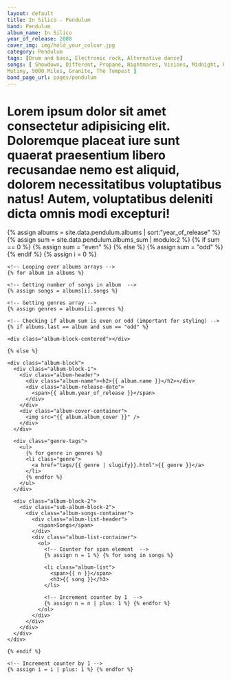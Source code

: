 ```yaml
---
layout: default
title: In Silico - Pendulum
band: Pendulum
album_name: In Silico
year_of_release: 2008
cover_img: img/hold_your_colour.jpg
category: Pendulum
tags: [Drum and bass, Electronic rock, Alternative dance]
songs: [ Showdown, Different, Propane, Nightmares, Visions, Midnight, Runner, The Other Side,
Mutiny, 9000 Miles, Granite, The Tempest ]
band_page_url: pages/pendulum
---
```


<div class="albums-content-container">
  <div class="about-band-header">
    <h1>
      Lorem ipsum dolor sit amet consectetur adipisicing elit. Doloremque
      placeat iure sunt quaerat praesentium libero recusandae nemo est aliquid,
      dolorem necessitatibus voluptatibus natus! Autem, voluptatibus deleniti
      dicta omnis modi excepturi!
    </h1>
  </div>

  <div class="album-blocks-container">
    <!-- Assigning values needed for loop -->
    {% assign albums = site.data.pendulum.albums | sort:"year_of_release" %} {%
    assign sum = site.data.pendulum.albums_sum | modulo:2 %} {% if sum == 0 %}
    {% assign sum = "even" %} {% else %} {% assign sum = "odd" %} {% endif %} {%
    assign i = 0 %}

    <!-- Looping over albums arrays -->
    {% for album in albums %}

    <!-- Getting number of songs in album  -->
    {% assign songs = albums[i].songs %}

    <!-- Getting genres array -->
    {% assign genres = albums[i].genres %}

    <!-- Checking if album sum is even or odd (important for styling) -->
    {% if albums.last == album and sum == "odd" %}

    <div class="album-block-centered"></div>

    {% else %}

    <div class="album-block">
      <div class="album-block-1">
        <div class="album-header">
          <div class="album-name"><h2>{{ album.name }}</h2></div>
          <div class="album-release-date">
            <span>{{ album.year_of_release }}</span>
          </div>
        </div>
        <div class="album-cover-container">
          <img src="{{ album.album_cover }}" />
        </div>
      </div>

      <div class="genre-tags">
        <ul>
          {% for genre in genres %}
          <li class="genre">
            <a href="tags/{{ genre | slugify}}.html">{{ genre }}</a>
          </li>
          {% endfor %}
        </ul>
      </div>

      <div class="album-block-2">
        <div class="sub-album-block-2">
          <div class="album-songs-container">
            <div class="album-list-header">
              <span>Songs</span>
            </div>
            <div class="album-list-container">
              <ol>
                <!-- Counter for span element  -->
                {% assign n = 1 %} {% for song in songs %}

                <li class="album-list">
                  <span>{{ n }}</span>
                  <h3>{{ song }}</h3>
                </li>

                <!-- Increment counter by 1  -->
                {% assign n = n | plus: 1 %} {% endfor %}
              </ol>
            </div>
          </div>
        </div>
      </div>
    </div>

    {% endif %}

    <!-- Increment counter by 1 -->
    {% assign i = i | plus: 1 %} {% endfor %}

  </div>
</div>
